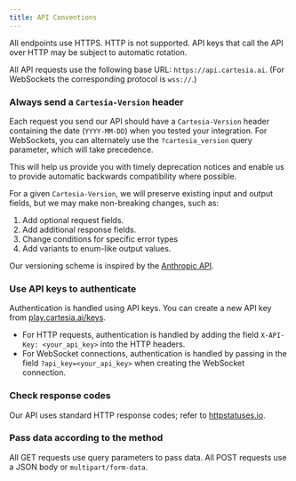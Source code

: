 ```yaml
---
title: API Conventions
---
```


<Warning>
  All endpoints use HTTPS. HTTP is not supported. API keys that call the API
  over HTTP may be subject to automatic rotation.
</Warning>

All API requests use the following base URL: `https://api.cartesia.ai`. (For WebSockets the corresponding protocol is `wss://`.)

### Always send a `Cartesia-Version` header

Each request you send our API should have a `Cartesia-Version` header containing the date (`YYYY-MM-DD`) when you tested your integration. For WebSockets, you can alternately use the `?cartesia_version` query parameter, which will take precedence.

This will help us provide you with timely deprecation notices and enable us to provide automatic backwards compatibility where possible.

For a given `Cartesia-Version`, we will preserve existing input and output fields, but we may make non-breaking changes, such as:

1. Add optional request fields.
2. Add additional response fields.
3. Change conditions for specific error types
4. Add variants to enum-like output values.

Our versioning scheme is inspired by the [Anthropic API](https://docs.anthropic.com/en/api/versioning).

### Use API keys to authenticate

Authentication is handled using API keys. You can create a new API key from [play.cartesia.ai/keys](https://play.cartesia.ai/keys).

- For HTTP requests, authentication is handled by adding the field `X-API-Key: <your_api_key>` into the HTTP headers.
- For WebSocket connections, authentication is handled by passing in the field `?api_key=<your_api_key>` when creating the WebSocket connection.

### Check response codes

Our API uses standard HTTP response codes; refer to [httpstatuses.io](https://httpstatuses.io).

### Pass data according to the method

All GET requests use query parameters to pass data. All POST requests use a JSON body or `multipart/form-data`.
